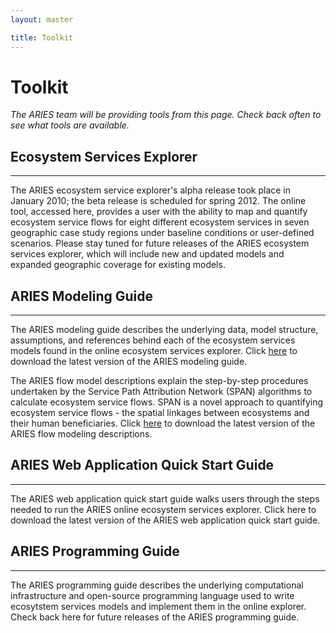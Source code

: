 ```yaml
---
layout: master

title: Toolkit
---
```

# Toolkit

<div id="resources-content" markdown="1">

*The ARIES team will be providing tools from this page. Check back
often to see what tools are available.*

## Ecosystem Services Explorer
-------------------------------

The ARIES ecosystem service explorer's alpha release took place in
January 2010; the beta release is scheduled for spring 2012. The
online tool, accessed here, provides a user with the ability to map
and quantify ecosystem service flows for eight different ecosystem
services in seven geographic case study regions under baseline
conditions or user-defined scenarios. Please stay tuned for future
releases of the ARIES ecosystem services explorer, which will include
new and updated models and expanded geographic coverage for existing
models.

<a class="launch-button-large"
   title="ARIES early preview, only for demonstration. Best seen with Firefox, Safari, or Google Chrome."
   onClick="window.open('http://ecoinformatics.uvm.edu/aries.app',
                        'ariesapp',
                        'toolbar=0,location=0,directories=0,status=0,menubar=0,scrollbars=0,resizable=0,width=1340,height=890');">
</a>

## ARIES Modeling Guide
------------------------

The ARIES modeling guide describes the underlying data, model
structure, assumptions, and references behind each of the ecosystem
services models found in the online ecosystem services explorer.
Click [here](/docs/ARIESModelingGuide1.0.pdf) to download the latest version of the ARIES modeling guide.

The ARIES flow model descriptions explain the step-by-step procedures undertaken by the Service Path Attribution Network (SPAN) algorithms to calculate ecosystem service flows.  SPAN is a novel approach to quantifying ecosystem service flows - the spatial linkages between ecosystems and their human beneficiaries.  Click [here](/docs/FlowModelDescriptions1.0.pdf) to download the latest version of the ARIES flow modeling descriptions.

## ARIES Web Application Quick Start Guide
------------------------

The ARIES web application quick start guide walks users through the steps
needed to run the ARIES online ecosystem services explorer. Click here to
download the latest version of the ARIES web application quick start guide.

## ARIES Programming Guide
---------------------------

The ARIES programming guide describes the underlying computational
infrastructure and open-source programming language used to write
ecosytstem services models and implement them in the online explorer.
Check back here for future releases of the ARIES programming guide.

</div>
